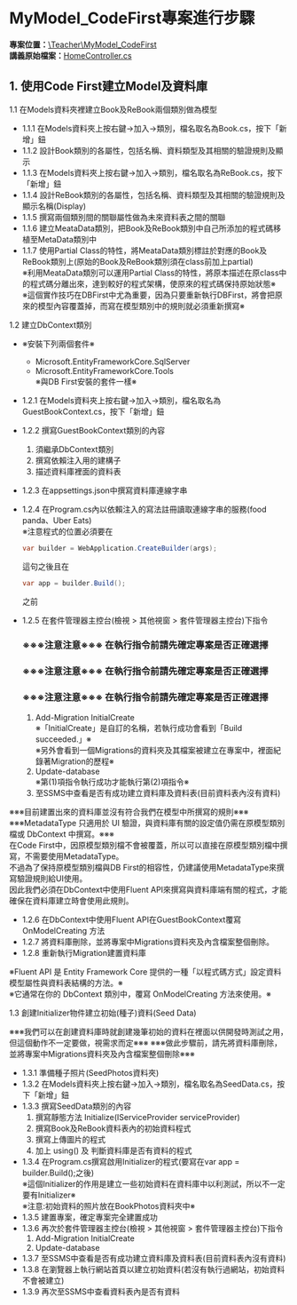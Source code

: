 # MyModel_CodeFirst專案進行步驟

**專案位置：**[\Teacher\MyModel_CodeFirst](/Teacher/MyModel_CodeFirst/)  
**講義原始檔案：**[HomeController.cs](/Teacher/MyModel_CodeFirst/Controllers/HomeController.cs)

## 1. 使用Code First建立Model及資料庫
<p>1.1 在Models資料夾裡建立Book及ReBook兩個類別做為模型</p>

* 1.1.1 在Models資料夾上按右鍵→加入→類別，檔名取名為Book.cs，按下「新增」鈕
* 1.1.2 設計Book類別的各屬性，包括名稱、資料類型及其相關的驗證規則及顯示
* 1.1.3 在Models資料夾上按右鍵→加入→類別，檔名取名為ReBook.cs，按下「新增」鈕
* 1.1.4 設計ReBook類別的各屬性，包括名稱、資料類型及其相關的驗證規則及顯示名稱(Display)
* 1.1.5 撰寫兩個類別間的關聯屬性做為未來資料表之間的關聯
* 1.1.6 建立MeataData類別，把Book及ReBook類別中自己所添加的程式碼移植至MetaData類別中
* 1.1.7 使用Partial Class的特性，將MeataData類別標註於對應的Book及ReBook類別上(原始的Book及ReBook類別須在class前加上partial)  
※利用MeataData類別可以運用Partial Class的特性，將原本描述在原class中的程式碼分離出來，達到較好的程式架構，使原來的程式碼保持原始狀態※  
※這個實作技巧在DBFirst中尤為重要，因為只要重新執行DBFirst，將會把原來的模型內容覆蓋掉，而寫在模型類別中的規則就必須重新撰寫※

<p>1.2   建立DbContext類別</p>

* ※安裝下列兩個套件※
    * Microsoft.EntityFrameworkCore.SqlServer
    * Microsoft.EntityFrameworkCore.Tools  
※與DB First安裝的套件一樣※

* 1.2.1 在Models資料夾上按右鍵→加入→類別，檔名取名為GuestBookContext.cs，按下「新增」鈕
* 1.2.2 撰寫GuestBookContext類別的內容
    1. 須繼承DbContext類別
    2. 撰寫依賴注入用的建構子
    3. 描述資料庫裡面的資料表
* 1.2.3 在appsettings.json中撰寫資料庫連線字串
* 1.2.4 在Program.cs內以依賴注入的寫法註冊讀取連線字串的服務(food panda、Uber Eats)  
    ※注意程式的位置必須要在
    ```csharp
    var builder = WebApplication.CreateBuilder(args);
    ```
    這句之後且在
    ```csharp
    var app = builder.Build();
    ```
    之前

* 1.2.5 在套件管理器主控台(檢視 > 其他視窗 > 套件管理器主控台)下指令

    ### ※※※注意注意※※※ 在執行指令前請先確定專案是否正確選擇
    ### ※※※注意注意※※※ 在執行指令前請先確定專案是否正確選擇
    ### ※※※注意注意※※※ 在執行指令前請先確定專案是否正確選擇
    1. Add-Migration InitialCreate  
    ※「InitialCreate」是自訂的名稱，若執行成功會看到「Build succeeded.」※  
    ※另外會看到一個Migrations的資料夾及其檔案被建立在專案中，裡面紀錄著Migration的歷程※
    2. Update-database  
    ※第(1)項指令執行成功才能執行第(2)項指令※
    3. 至SSMS中查看是否有成功建立資料庫及資料表(目前資料表內沒有資料)

※※※目前建置出來的資料庫並沒有符合我們在模型中所撰寫的規則※※※  
※※※MetadataType 只適用於 UI 驗證，與資料庫有關的設定值仍需在原模型類別檔或 DbContext 中撰寫。※※※  
在Code First中，因原模型類別檔不會被覆蓋，所以可以直接在原模型類別檔中撰寫，不需要使用MetadataType。  
不過為了保持原模型類別檔與DB First的相容性，仍建議使用MetadataType來撰寫驗證規則給UI使用。  
因此我們必須在DbContext中使用Fluent API來撰寫與資料庫端有關的程式，才能確保在資料庫建立時會使用此規則。
* 1.2.6 在DbContext中使用Fluent API在GuestBookContext覆寫 OnModelCreating 方法
* 1.2.7 將資料庫刪除，並將專案中Migrations資料夾及內含檔案整個刪除。
* 1.2.8 重新執行Migration建置資料庫

※Fluent API 是 Entity Framework Core 提供的一種「以程式碼方式」設定資料模型屬性與資料表結構的方法。※  
※它通常在你的 DbContext 類別中，覆寫 OnModelCreating 方法來使用。※

<p>1.3   創建Initializer物件建立初始(種子)資料(Seed Data)</p>
※※※我們可以在創建資料庫時就創建幾筆初始的資料在裡面以供開發時測試之用，但這個動作不一定要做，視需求而定※※※  
※※※做此步驟前，請先將資料庫刪除，並將專案中Migrations資料夾及內含檔案整個刪除※※※  

* 1.3.1 準備種子照片(SeedPhotos資料夾)
* 1.3.2 在Models資料夾上按右鍵→加入→類別，檔名取名為SeedData.cs，按下「新增」鈕
* 1.3.3 撰寫SeedData類別的內容
    1. 撰寫靜態方法 Initialize(IServiceProvider serviceProvider)
    2. 撰寫Book及ReBook資料表內的初始資料程式
    3. 撰寫上傳圖片的程式
    4. 加上 using() 及 判斷資料庫是否有資料的程式
* 1.3.4 在Program.cs撰寫啟用Initializer的程式(要寫在var app = builder.Build();之後)  
※這個Initializer的作用是建立一些初始資料在資料庫中以利測試，所以不一定要有Initializer※  
※注意:初始資料的照片放在BookPhotos資料夾中※
* 1.3.5 建置專案，確定專案完全建置成功
* 1.3.6 再次於套件管理器主控台(檢視 > 其他視窗 > 套件管理器主控台)下指令
    1. Add-Migration InitialCreate
    2. Update-database
* 1.3.7 至SSMS中查看是否有成功建立資料庫及資料表(目前資料表內沒有資料)
* 1.3.8 在瀏覽器上執行網站首頁以建立初始資料(若沒有執行過網站，初始資料不會被建立)
* 1.3.9 再次至SSMS中查看資料表內是否有資料